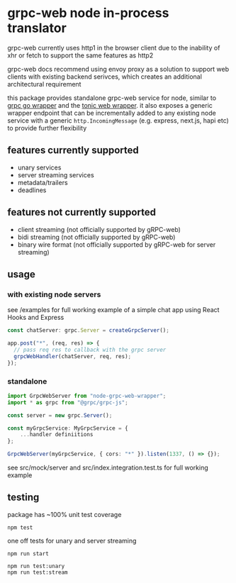 # grpc-web node in-process translator

grpc-web currently uses http1 in the browser client due to the inability of xhr or fetch to support the same features as http2

grpc-web docs recommend using envoy proxy as a solution to support web clients with existing backend serivces, which creates an additional architectural requirement

this package provides standalone grpc-web service for node, similar to [grpc go wrapper](https://github.com/improbable-eng/grpc-web/tree/master/go) and the [tonic web wrapper](https://docs.rs/tonic-web/latest/tonic_web/). it also exposes a generic wrapper endpoint that can be incrementally added to any existing node service with a generic `http.IncomingMessage` (e.g. express, next.js, hapi etc) to provide further flexibility

## features currently supported

- unary services
- server streaming services
- metadata/trailers
- deadlines

## features not currently supported

- client streaming (not officially supported by gRPC-web)
- bidi streaming (not officially supported by gRPC-web)
- binary wire format (not officially supported by gRPC-web for server streaming)

## usage

### with existing node servers

see /examples for full working example of a simple chat app using React Hooks and Express

```ts
const chatServer: grpc.Server = createGrpcServer();

app.post("*", (req, res) => {
  // pass req res to callback with the grpc server
  grpcWebHandler(chatServer, req, res);
});
```

### standalone

```ts
import GrpcWebServer from "node-grpc-web-wrapper";
import * as grpc from "@grpc/grpc-js";

const server = new grpc.Server();

const myGrpcService: MyGrpcService = {
    ...handler definiitions
};

GrpcWebServer(myGrpcService, { cors: "*" }).listen(1337, () => {});
```

see src/mock/server and src/index.integration.test.ts for full working example

## testing

package has ~100% unit test coverage

```
npm test
```

one off tests for unary and server streaming

```
npm run start

npm run test:unary
npm run test:stream
```
